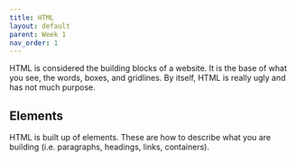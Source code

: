```yaml
---
title: HTML
layout: default
parent: Week 1
nav_order: 1
---
```


HTML is considered the building blocks of a website. It is the base of what you see, the words, boxes, and gridlines. By itself, HTML is really ugly
and has not much purpose.

## Elements

HTML is built up of elements. These are how to describe what you are building (i.e. paragraphs, headings, links, containers).
